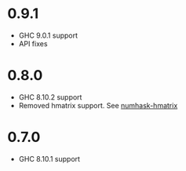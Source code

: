 0.9.1
===
* GHC 9.0.1 support
* API fixes

0.8.0
=====

* GHC 8.10.2 support
* Removed hmatrix support. See [numhask-hmatrix](https://github.com/tonyday567/numhask-hmatrix)

0.7.0
=====

* GHC 8.10.1 support
